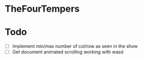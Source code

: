 # TheFourTempers

# Todo

- [ ] Implement min/max number of col/row as seen in the show
- [ ] Get document animated scrolling working with wasd 